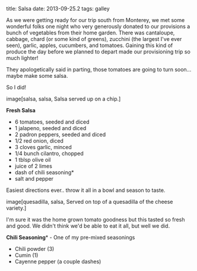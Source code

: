 title: Salsa
date: 2013-09-25.2
tags: galley

As we were getting ready for our trip south from Monterey, we met some wonderful folks one
night who very generously donated to our provisions a bunch of vegetables from their home garden.  There was
cantaloupe, cabbage, chard (or some kind of greens), zucchini (the largest I've ever seen), garlic, apples,
cucumbers, and tomatoes.  Gaining this kind of produce the day before we planned to depart made our
provisioning trip so much lighter!

They apologetically said in parting, those tomatoes are going to turn soon... maybe make some salsa.

So I did!  

image[salsa, salsa, Salsa served up on a chip.]

__Fresh Salsa__

* 6 tomatoes, seeded and diced
* 1 jalapeno, seeded and diced
* 2 padron peppers, seeded and diced
* 1/2 red onion, diced
* 3 cloves garlic, minced
* 1/4 bunch cilantro, chopped
* 1 tblsp olive oil
* juice of 2 limes
* dash of chili seasoning*
* salt and pepper

Easiest directions ever..  throw it all in a bowl and season to taste.

image[quesadilla, salsa, Served on top of a quesadilla of the cheese variety.]


I'm sure it was the home grown tomato goodness but this tasted so fresh and good.  We didn't 
think we'd be able to eat it all, but well we did.


__Chili Seasoning__* - One of my pre-mixed seasonings 

* Chili powder (3)
* Cumin (1)
* Cayenne pepper (a couple dashes)
